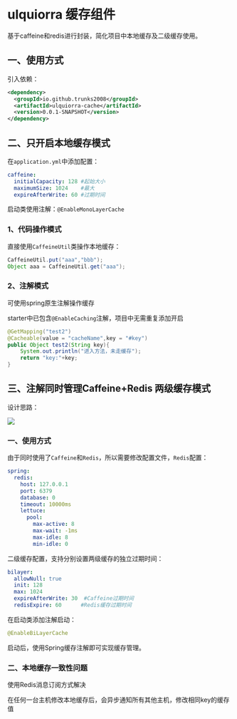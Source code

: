# ulquiorra 缓存组件

基于caffeine和redis进行封装，简化项目中本地缓存及二级缓存使用。

## 一、使用方式

引入依赖：

```xml
<dependency>
  <groupId>io.github.trunks2008</groupId>
  <artifactId>ulquiorra-cache</artifactId>
  <version>0.0.1-SNAPSHOT</version>
</dependency>
```

## 二、只开启本地缓存模式

在`application.yml`中添加配置：

```yml
caffeine:
  initialCapacity: 128 #起始大小
  maximumSize: 1024    #最大
  expireAfterWrite: 60 #过期时间
```

启动类使用注解：`@EnableMonoLayerCache`

### 1、代码操作模式

直接使用`CaffeineUtil`类操作本地缓存：

```java
CaffeineUtil.put("aaa","bbb");
Object aaa = CaffeineUtil.get("aaa");
```

### 2、注解模式

可使用spring原生注解操作缓存

starter中已包含`@EnableCaching`注解，项目中无需重复添加开启

```java
@GetMapping("test2")
@Cacheable(value = "cacheName",key = "#key")
public Object test2(String key){
    System.out.println("进入方法，未走缓存");
    return "key:"+key;
}
```


## 三、注解同时管理Caffeine+Redis 两级缓存模式

设计思路：

![](https://img-blog.csdnimg.cn/img_convert/e21a4f86f7a4af469dd9a534922d8422.png)

### 一、使用方式

由于同时使用了`Caffeine`和`Redis`，所以需要修改配置文件，`Redis`配置：

```yml
spring:
  redis:
    host: 127.0.0.1
    port: 6379
    database: 0
    timeout: 10000ms
    lettuce:
      pool:
        max-active: 8
        max-wait: -1ms
        max-idle: 8
        min-idle: 0
```

二级缓存配置，支持分别设置两级缓存的独立过期时间：

```yml
bilayer:
  allowNull: true
  init: 128
  max: 1024
  expireAfterWrite: 30  #Caffeine过期时间
  redisExpire: 60      #Redis缓存过期时间
```

在启动类添加注解启动：

```java
@EnableBiLayerCache
```

启动后，使用Spring缓存注解即可实现缓存管理。

### 二、本地缓存一致性问题

使用Redis消息订阅方式解决

在任何一台主机修改本地缓存后，会异步通知所有其他主机，修改相同key的缓存值